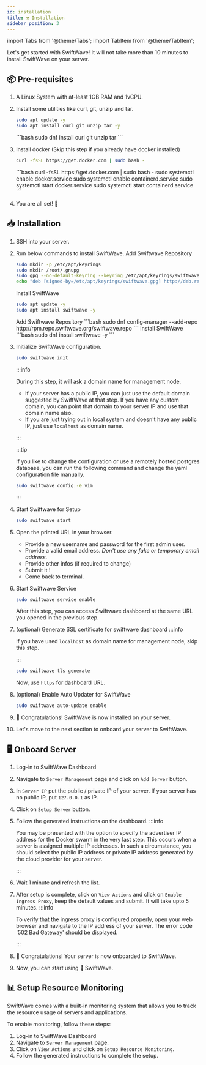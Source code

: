```yaml
---
id: installation
title: ⚒️ Installation
sidebar_position: 3
---
```

import Tabs from '@theme/Tabs';
import TabItem from '@theme/TabItem';

Let's get started with SwiftWave! It will not take more than 10 minutes to install SwiftWave on your server.

## 📦 Pre-requisites

1. A Linux System with at-least 1GB RAM and 1vCPU.
2. Install some utilities like curl, git, unzip and tar.
   <Tabs>
    <TabItem value="debian" label="Debian / Ubuntu" default>
    ```bash
    sudo apt update -y
    sudo apt install curl git unzip tar -y
    ```
    </TabItem>
    <TabItem value="fedora" label="Fedora / CentOS">
    ```bash
    sudo dnf install curl git unzip tar
    ```
    </TabItem>
   </Tabs>

3. Install docker (Skip this step if you already have docker installed)
   <Tabs>
    <TabItem value="debian" label="Debian / Ubuntu" default>
    ```bash
    curl -fsSL https://get.docker.com | sudo bash -
    ```
    </TabItem>
    <TabItem value="fedora" label="Fedora / CentOS">
    ```bash
    curl -fsSL https://get.docker.com | sudo bash -
    sudo systemctl enable docker.service
    sudo systemctl enable containerd.service
    sudo systemctl start docker.service
    sudo systemctl start containerd.service
    ```
    </TabItem>
   </Tabs>
4. You are all set! 🎉

## 📥 Installation
1. SSH into your server.
2. Run below commands to install SwiftWave.
   <Tabs>
    <TabItem value="debian" label="Debian / Ubuntu" default>
    Add Swiftwave Repository
    ```bash
    sudo mkdir -p /etc/apt/keyrings 
    sudo mkdir /root/.gnupg
    sudo gpg --no-default-keyring --keyring /etc/apt/keyrings/swiftwave.gpg --keyserver keyserver.ubuntu.com --recv-keys DD510C86CD3F6764
    echo "deb [signed-by=/etc/apt/keyrings/swiftwave.gpg] http://deb.repo.swiftwave.org/ swiftwave stable" | sudo tee /etc/apt/sources.list.d/swiftwave.list
    ```
    Install SwiftWave
    ```bash
    sudo apt update -y
    sudo apt install swiftwave -y
    ```
    </TabItem>
    <TabItem value="fedora" label="Fedora / CentOS">
    Add Swiftwave Repository
    ```bash
    sudo dnf config-manager --add-repo http://rpm.repo.swiftwave.org/swiftwave.repo
    ```
    Install SwiftWave
    ```bash
    sudo dnf install swiftwave -y
    ```
    </TabItem>
   </Tabs>
3. Initialize SwiftWave configuration.
    ```bash
    sudo swiftwave init
    ```
    :::info

    During this step, it will ask a domain name for management node.

    - If your server has a public IP, you can just use the default domain suggested by SwiftWave at that step. If you have any custom domain, you can point that domain to your server IP and use that domain name also.
    - If you are just trying out in local system and doesn't have any public IP, just use `localhost` as domain name.

    :::

    :::tip

    If you like to change the configuration or use a remotely hosted postgres database, you can run the following command and change the yaml configuration file manually.

    ```bash
    sudo swiftwave config -e vim
    ```

    :::

4. Start Swiftwave for Setup
    ```bash
    sudo swiftwave start
    ```
5. Open the printed URL in your browser.
   - Provide a new username and password for the first admin user.
   - Provide a valid email address. *Don't use any fake or temporary email address.*
   - Provide other infos (if required to change)
   - Submit it !
   - Come back to terminal.
6.  Start Swiftwave Service
    ```bash
    sudo swiftwave service enable
    ```
    After this step, you can access Swiftwave dashboard at the same URL you opened in the previous step.
7.  (optional) Generate SSL certificate for swiftwave dashboard
    :::info

    If you have used `localhost` as domain name for management node, skip this step.

    :::
    ```bash
    sudo swiftwave tls generate
    ```
    
    Now, use `https` for dashboard URL.

8.  (optional) Enable Auto Updater for SwiftWave
    ```bash
    sudo swiftwave auto-update enable
    ```
9.  🎉 Congratulations! SwiftWave is now installed on your server.
10. Let's move to the next section to onboard your server to SwiftWave.

## 🖥️ Onboard Server
1. Log-in to SwiftWave Dashboard
2. Navigate to `Server Management` page and click on `Add Server` button.
3. In `Server IP` put the public / private IP of your server. If your server has no public IP, put `127.0.0.1` as IP.
4. Click on `Setup Server` button.
5. Follow the generated instructions on the dashboard.
    :::info

    You may be presented with the option to specify the advertiser IP address for the Docker swarm in the very last step. This occurs when a server is assigned multiple IP addresses. In such a circumstance, you should select the public IP address or private IP address generated by the cloud provider for your server.

    :::
6. Wait 1 minute and refresh the list.
7. After setup is complete, click on `View Actions` and click on `Enable Ingress Proxy`, keep the default values and submit. It will take upto 5 minutes.
    :::info

    To verify that the ingress proxy is configured properly, open your web browser and navigate to the IP address of your server. The error code '502 Bad Gateway' should be displayed.

    :::
8. 🎉 Congratulations! Your server is now onboarded to SwiftWave.
9. Now, you can start using 🚀 SwiftWave.

## 📊 Setup Resource Monitoring

SwiftWave comes with a built-in monitoring system that allows you to track the resource usage of servers and applications.

To enable monitoring, follow these steps:
1. Log-in to SwiftWave Dashboard
2. Navigate to `Server Management` page.
3. Click on `View Actions` and click on `Setup Resource Monitoring`.
4. Follow the generated instructions to complete the setup.